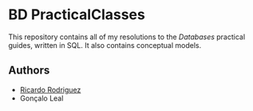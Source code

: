 # BD PracticalClasses

This repository contains all of my resolutions to the *Databases* practical guides, written in SQL. It also contains conceptual models.

## Authors

- [Ricardo Rodriguez](https://github.com/ricardombrodriguez)
- Gonçalo Leal
